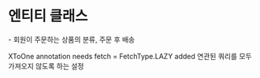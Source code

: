 <h1>엔티티 클래스</h1>
- 회원이 주문하는 상품의 분류, 주문 후 배송


XToOne annotation needs fetch = FetchType.LAZY added
연관된 쿼리를 모두 가져오지 않도록 하는 설정
